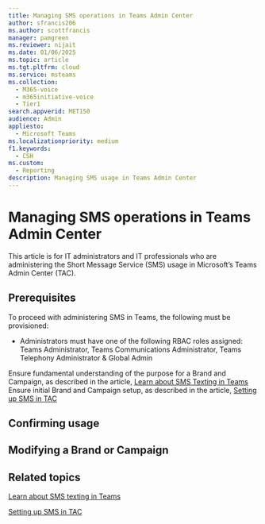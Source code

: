 ```yaml
---
title: Managing SMS operations in Teams Admin Center
author: sfrancis206
ms.author: scottfrancis
manager: pamgreen
ms.reviewer: nijait
ms.date: 01/06/2025
ms.topic: article
ms.tgt.pltfrm: cloud
ms.service: msteams
ms.collection:
  - M365-voice
  - m365initiative-voice
  - Tier1
search.appverid: MET150
audience: Admin
appliesto:
  - Microsoft Teams
ms.localizationpriority: medium
f1.keywords:
  - CSH
ms.custom:
  - Reporting
description: Managing SMS usage in Teams Admin Center
---
```


# Managing SMS operations in Teams Admin Center

This article is for IT administrators and IT professionals who are administering the Short Message Service (SMS) usage in Microsoft’s Teams Admin Center (TAC).

## Prerequisites

To proceed with administering SMS in Teams, the following must be provisioned:

- Administrators must have one of the following RBAC roles assigned: Teams Administrator, Teams Communications Administrator, Teams Telephony Administrator & Global Admin

Ensure fundamental understanding of the purpose for a Brand and Campaign, as described in the article, [Learn about SMS Texting in Teams](sms-overview.md)
Ensure initial Brand and Campaign setup, as described in the article, [Setting up SMS in TAC](sms-setup-brand-and-campaign.md)

## Confirming usage


## Modifying a Brand or Campaign


## Related topics

[Learn about SMS texting in Teams](sms-overview.md)

[Setting up SMS in TAC](sms-setup-brand-and-campaign.md)
